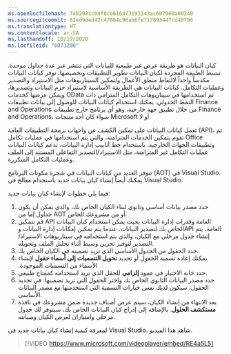 ```yaml
---
ms.openlocfilehash: 7ab2981c04f8ce616473193143ac607960a00240
ms.sourcegitcommit: 82ed9ded42c47064c90ab6fe717893447cd48796
ms.translationtype: HT
ms.contentlocale: ar-SA
ms.lasthandoff: 10/19/2020
ms.locfileid: "6071206"
---
```


كيان البيانات هو طريقة عرض غير طبيعية للبيانات التي تنتشر عبر عدة جداول موحدة. تبسط الطبيعة المجردة لكيان البيانات تطوير التطبيقات وتخصيصها. توفر كيانات البيانات مكدساً واحداً لالتقاط منطق الأعمال ولتمكين السيناريوهات مثل الاستيراد والتصدير وعمليات التكامل. كيانات البيانات هي الطريقة الأساسية لاستيراد حزم البيانات وتصديرها، ويمكن عرضها كخدمات OData ثم استخدامها في سيناريوهات التكامل المتزامن ذات النمط الجدولي. يمكنك استخدام كيانات البيانات للوصول إلى بيانات تطبيقات Finance and Operations من خلال تطبيق جهة خارجية، وهو أي برنامج خارج تطبيقات Finance and Operations، سواء كان أحد منتجات Microsoft أو لا.

تعمل كيانات البيانات على تمكين الكشف عن واجهات برمجة التطبيقات العامة (API)، ثم تقوم بتمكين الخدمات المتزامنة، والتي يتم استخدامها في عمليات تكامل Office وتطبيقات الجهات الخارجية. باستخدام خط أنابيب إدارة البيانات، تدعم كيانات البيانات عمليات التكامل غير المتزامنة، مثل الاستيراد/التصدير التفاعلي المستند إلى الملف وعمليات التكامل المتكررة.

تتوفر العديد من كيانات البيانات في شجرة مكونات البرنامج (AOT) في Visual Studio. يمكنك أيضاً إنشاء كيان بيانات جديد باستخدام معالج في Visual Studio.

فيما يلي خطوات لإنشاء كيان بيانات جديد:

1.  حدد مصدر بيانات أساسي وثانوي لبناء الكيان الخاص بك، والذي يمكن أن يكون جداول إما من AOT أو من مشروعك الخاص.
2.  قم بتمكين API العامة وقدرات إدارة البيانات بحيث يمكن استخدام كيان البيانات الخاص بك لتصدير البيانات. عندما يتم تمكين إمكانات إدارة البيانات وAPI العامة، يتم إنشاء جدول مرحلي مع الكيان، والذي يتم استخدامه في سيناريوهات الاستيراد/التصدير لتوفير تخزين وسيط أثناء تحليل الملف وتحويله.
4.  حدد الحقول من الجدول الأساسي الذي تريد تضمينه في الكيان الخاص بك.
5.  يمكنك إعادة تسمية الحقول أو تحديد **تحويل التسميات إلى أسماء حقول‬‏‫** لإنشاء الأسماء من التسميات الموجودة.
6.  حدد خانة الاختيار في عمود **إلزامي** للحقل الذي تريد استخدامه كمفتاح طبيعي.
7.  حدد مصدر البيانات الثانوي الخاص بك واختر الحقول التي تريد تضمينها. في تحديد الحقول، سيكون لديك نفس خيارات التسمية التي استخدمتها مع مصدر البيانات الأساسي.
8.  بعد الانتهاء من إنشاء الكيان، سيتم عرض أصناف جديدة ضمن مشروعك في نافذة **مستكشف الحلول**. بالإضافة إلى إدراج كيان البيانات الخاص بك، سيتوفر لك جدول مرحلي وامتيازان لعرض الكيان وصيانته. 

لمعرفة كيفية إنشاء كيان بيانات جديد في Visual Studio، شاهد هذا الفيديو.

 > [!VIDEO https://www.microsoft.com/videoplayer/embed/RE4a5L5]


